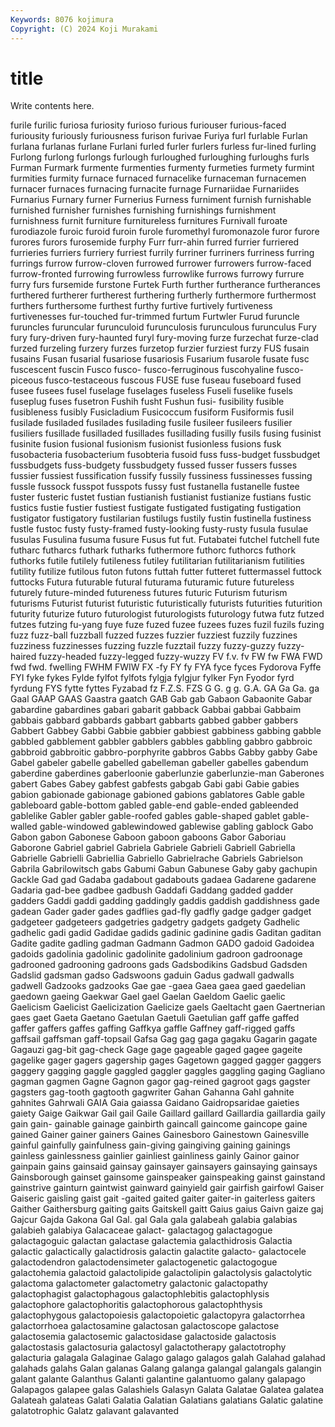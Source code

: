 ```yaml
---
Keywords: 8076 kojimura
Copyright: (C) 2024 Koji Murakami
---
```


# title

Write contents here.



furile furilic furiosa furiosity furioso furious furiouser furious-faced furiousity
furiously furiousness furison furivae Furiya furl furlable Furlan furlana furlanas
furlane Furlani furled furler furlers furless fur-lined furling Furlong furlong
furlongs furlough furloughed furloughing furloughs furls Furman Furmark furmente furmenties
furmenty furmeties furmety furmint furmities furmity furnace furnaced furnacelike furnaceman
furnacemen furnacer furnaces furnacing furnacite furnage Furnariidae Furnariides Furnarius Furnary
furner Furnerius Furness furniment furnish furnishable furnished furnisher furnishes furnishing
furnishings furnishment furnishness furnit furniture furnitureless furnitures Furnivall furoate furodiazole
furoic furoid furoin furole furomethyl furomonazole furor furore furores furors
furosemide furphy Furr furr-ahin furred furrier furriered furrieries furriers furriery
furriest furrily furriner furriners furriness furring furrings furrow furrow-cloven furrowed
furrower furrowers furrow-faced furrow-fronted furrowing furrowless furrowlike furrows furrowy furrure
furry furs fursemide furstone Furtek Furth further furtherance furtherances furthered
furtherer furtherest furthering furtherly furthermore furthermost furthers furthersome furthest furthy
furtive furtively furtiveness furtivenesses fur-touched fur-trimmed furtum Furtwler Furud furuncle
furuncles furuncular furunculoid furunculosis furunculous furunculus Fury fury fury-driven fury-haunted
furyl fury-moving furze furzechat furze-clad furzed furzeling furzery furzes furzetop
furzier furziest furzy FUS fusain fusains Fusan fusarial fusariose fusariosis
Fusarium fusarole fusate fusc fuscescent fuscin Fusco fusco- fusco-ferruginous fuscohyaline
fusco-piceous fusco-testaceous fuscous FUSE fuse fuseau fuseboard fused fusee fusees
fusel fuselage fuselages fuseless Fuseli fuselike fusels fuseplug fuses fusetron
Fushih fusht Fushun fusi- fusibility fusible fusibleness fusibly Fusicladium Fusicoccum
fusiform Fusiformis fusil fusilade fusiladed fusilades fusilading fusile fusileer fusileers
fusilier fusiliers fusillade fusilladed fusillades fusillading fusilly fusils fusing fusinist
fusinite fusion fusional fusionism fusionist fusionless fusions fusk fusobacteria fusobacterium
fusobteria fusoid fuss fuss-budget fussbudget fussbudgets fuss-budgety fussbudgety fussed fusser
fussers fusses fussier fussiest fussification fussify fussily fussiness fussinesses fussing
fussle fussock fusspot fusspots fussy fust fustanella fustanelle fustee fuster
fusteric fustet fustian fustianish fustianist fustianize fustians fustic fustics fustie
fustier fustiest fustigate fustigated fustigating fustigation fustigator fustigatory fustilarian fustilugs
fustily fustin fustinella fustiness fustle fustoc fusty fusty-framed fusty-looking fusty-rusty
fusula fusulae fusulas Fusulina fusuma fusure Fusus fut fut. Futabatei
futchel futchell fute futharc futharcs futhark futharks futhermore futhorc futhorcs
futhork futhorks futile futilely futileness futiley futilitarian futilitarianism futilities futility
futilize futilous futon futons futtah futter futteret futtermassel futtock futtocks
Futura futurable futural futurama futuramic future futureless futurely future-minded futureness
futures futuric Futurism futurism futurisms Futurist futurist futuristic futuristically futurists
futurities futurition futurity futurize futuro futurologist futurologists futurology futwa futz
futzed futzes futzing fu-yang fuye fuze fuzed fuzee fuzees fuzes
fuzil fuzils fuzing fuzz fuzz-ball fuzzball fuzzed fuzzes fuzzier fuzziest
fuzzily fuzzines fuzziness fuzzinesses fuzzing fuzzle fuzztail fuzzy fuzzy-guzzy fuzzy-haired
fuzzy-headed fuzzy-legged fuzzy-wuzzy FV f.v. fv FW fw FWA FWD
fwd fwd. fwelling FWHM FWIW FX -fy FY fy FYA
fyce fyces Fydorova Fyffe FYI fyke fykes Fylde fylfot fylfots
fylgja fylgjur fylker Fyn Fyodor fyrd fyrdung FYS fytte fyttes
Fyzabad fz F.Z.S. FZS G G. g g. G.A. GA
Ga Ga. ga Gaal GAAP GAAS Gaastra gaatch GAB Gab
gab Gabaon Gabaonite Gabar gabardine gabardines gabari gabarit gabback Gabbai
gabbai Gabbaim gabbais gabbard gabbards gabbart gabbarts gabbed gabber gabbers
Gabbert Gabbey Gabbi Gabbie gabbier gabbiest gabbiness gabbing gabble gabbled
gabblement gabbler gabblers gabbles gabbling gabbro gabbroic gabbroid gabbroitic gabbro-porphyrite
gabbros Gabbs Gabby gabby Gabe Gabel gabeler gabelle gabelled gabelleman
gabeller gabelles gabendum gaberdine gaberdines gaberloonie gaberlunzie gaberlunzie-man Gaberones gabert
Gabes Gabey gabfest gabfests gabgab Gabi gabi Gabie gabies gabion
gabionade gabionage gabioned gabions gablatores Gable gable gableboard gable-bottom gabled
gable-end gable-ended gableended gablelike Gabler gabler gable-roofed gables gable-shaped gablet
gable-walled gable-windowed gablewindowed gablewise gabling gablock Gabo Gabon gabon Gabonese
Gaboon gaboon gaboons Gabor Gaboriau Gaborone Gabriel gabriel Gabriela Gabriele
Gabrieli Gabriell Gabriella Gabrielle Gabrielli Gabriellia Gabriello Gabrielrache Gabriels Gabrielson
Gabrila Gabrilowitsch gabs Gabumi Gabun Gabunese Gaby gaby gachupin Gackle
Gad gad Gadaba gadabout gadabouts gadaea Gadarene gadarene Gadaria gad-bee
gadbee gadbush Gaddafi Gaddang gadded gadder gadders Gaddi gaddi gadding
gaddingly gaddis gaddish gaddishness gade gadean Gader gader gades gadflies
gad-fly gadfly gadge gadger gadget gadgeteer gadgeteers gadgetries gadgetry gadgets
gadgety Gadhelic gadhelic gadi gadid Gadidae gadids gadinic gadinine gadis
Gaditan gaditan Gadite gadite gadling gadman Gadmann Gadmon GADO gadoid
Gadoidea gadoids gadolinia gadolinic gadolinite gadolinium gadroon gadroonage gadrooned gadrooning
gadroons gads Gadsbodikins Gadsbud Gadsden Gadslid gadsman gadso Gadswoons gaduin
Gadus gadwall gadwalls gadwell Gadzooks gadzooks Gae gae -gaea Gaea
gaea gaed gaedelian gaedown gaeing Gaekwar Gael gael Gaelan Gaeldom
Gaelic gaelic Gaelicism Gaelicist Gaelicization Gaelicize gaels Gaeltacht gaen Gaertnerian
gaes gaet Gaeta Gaetano Gaetulan Gaetuli Gaetulian gaff gaffe gaffed
gaffer gaffers gaffes gaffing Gaffkya gaffle Gaffney gaff-rigged gaffs gaffsail
gaffsman gaff-topsail Gafsa Gag gag gaga gagaku Gagarin gagate Gagauzi
gag-bit gag-check Gage gage gageable gaged gagee gageite gagelike gager
gagers gagership gages Gagetown gagged gagger gaggers gaggery gagging gaggle
gaggled gaggler gaggles gaggling gaging Gagliano gagman gagmen Gagne Gagnon
gagor gag-reined gagroot gags gagster gagsters gag-tooth gagtooth gagwriter Gahan
Gahanna Gahl gahnite gahnites Gahrwali GAIA Gaia gaiassa Gaidano Gaidropsaridae
gaieties gaiety Gaige Gaikwar Gail gail Gaile Gaillard gaillard Gaillardia
gaillardia gaily gain gain- gainable gainage gainbirth gaincall gaincome gaincope
gaine gained Gainer gainer gainers Gaines Gainesboro Gainestown Gainesville gainful
gainfully gainfulness gain-giving gaingiving gaining gainings gainless gainlessness gainlier gainliest
gainliness gainly Gainor gainor gainpain gains gainsaid gainsay gainsayer gainsayers
gainsaying gainsays Gainsborough gainset gainsome gainspeaker gainspeaking gainst gainstand gainstrive
gainturn gaintwist gainward gainyield gair gairfish gairfowl Gaiser Gaiseric gaisling
gaist gait -gaited gaited gaiter gaiter-in gaiterless gaiters Gaither Gaithersburg
gaiting gaits Gaitskell gaitt Gaius gaius Gaivn gaize gaj Gajcur
Gajda Gakona Gal Gal. gal Gala gala galabeah galabia galabias
galabieh galabiya Galacaceae galact- galactagog galactagogue galactagoguic galactan galactase galactemia
galacthidrosis Galactia galactic galactically galactidrosis galactin galactite galacto- galactocele galactodendron
galactodensimeter galactogenetic galactogogue galactohemia galactoid galactolipide galactolipin galactolysis galactolytic galactoma
galactometer galactometry galactonic galactopathy galactophagist galactophagous galactophlebitis galactophlysis galactophore galactophoritis
galactophorous galactophthysis galactophygous galactopoiesis galactopoietic galactopyra galactorrhea galactorrhoea galactosamine galactosan
galactoscope galactose galactosemia galactosemic galactosidase galactoside galactosis galactostasis galactosuria galactosyl
galactotherapy galactotrophy galacturia galagala Galaginae Galago galago galagos galah Galahad
galahad galahads galahs Galan galanas Galang galanga galangal galangals galangin
galant galante Galanthus Galanti galantine galantuomo galany galapago Galapagos galapee
galas Galashiels Galasyn Galata Galatae Galatea galatea Galateah galateas Galati
Galatia Galatian Galatians galatians Galatic galatine galatotrophic Galatz galavant galavanted
